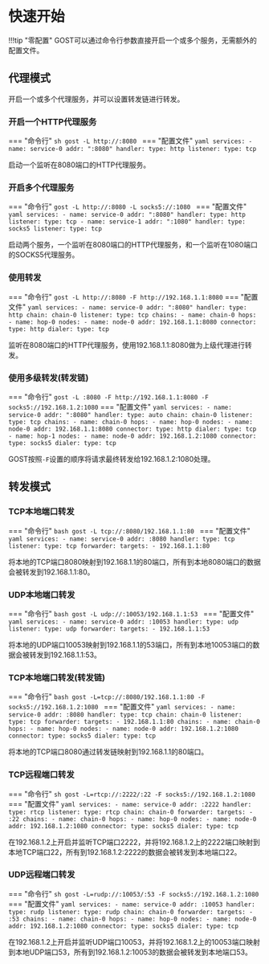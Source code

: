# 快速开始

!!!tip "零配置"
    GOST可以通过命令行参数直接开启一个或多个服务，无需额外的配置文件。

## 代理模式

开启一个或多个代理服务，并可以设置转发链进行转发。

### 开启一个HTTP代理服务

=== "命令行"
    ```sh
	gost -L http://:8080
	```
=== "配置文件"
    ```yaml
	services:
	- name: service-0
	  addr: ":8080"
	  handler:
		type: http
	  listener:
		type: tcp
	```

启动一个监听在8080端口的HTTP代理服务。

### 开启多个代理服务

=== "命令行"
    ```
    gost -L http://:8080 -L socks5://:1080 
	```
=== "配置文件"
    ```yaml
	services:
	- name: service-0
	  addr: ":8080"
	  handler:
		type: http
	  listener:
		type: tcp
	- name: service-1
	  addr: ":1080"
	  handler:
		type: socks5
	  listener:
		type: tcp
	```

启动两个服务，一个监听在8080端口的HTTP代理服务，和一个监听在1080端口的SOCKS5代理服务。

### 使用转发

=== "命令行"
	```
	gost -L http://:8080 -F http://192.168.1.1:8080
	```
=== "配置文件"
    ```yaml
	services:
	- name: service-0
	  addr: ":8080"
	  handler:
		type: http
		chain: chain-0
	  listener:
		type: tcp
	chains:
	- name: chain-0
	  hops:
	  - name: hop-0
		nodes:
		- name: node-0
		  addr: 192.168.1.1:8080
		  connector:
			type: http
		  dialer:
		    type: tcp
	```


监听在8080端口的HTTP代理服务，使用192.168.1.1:8080做为上级代理进行转发。

### 使用多级转发(转发链)

=== "命令行"
	```
	gost -L :8080 -F http://192.168.1.1:8080 -F socks5://192.168.1.2:1080
	```
=== "配置文件"
    ```yaml
	services:
	- name: service-0
	  addr: ":8080"
	  handler:
		type: auto
		chain: chain-0
	  listener:
		type: tcp
	chains:
	- name: chain-0
	  hops:
	  - name: hop-0
		nodes:
		- name: node-0
		  addr: 192.168.1.1:8080
		  connector:
			type: http
		  dialer:
		    type: tcp
	  - name: hop-1
		nodes:
		- name: node-0
		  addr: 192.168.1.2:1080
		  connector:
			type: socks5
		  dialer:
		    type: tcp
	```

GOST按照`-F`设置的顺序将请求最终转发给192.168.1.2:1080处理。

## 转发模式

### TCP本地端口转发

=== "命令行"
	```bash
	gost -L tcp://:8080/192.168.1.1:80
	```
=== "配置文件"
    ```yaml
	services:
	- name: service-0
	  addr: :8080
	  handler:
		type: tcp
	  listener:
		type: tcp
	  forwarder:
		targets:
		- 192.168.1.1:80
	```

将本地的TCP端口8080映射到192.168.1.1的80端口，所有到本地8080端口的数据会被转发到192.168.1.1:80。

### UDP本地端口转发

=== "命令行"
	```bash
    gost -L udp://:10053/192.168.1.1:53
	```
=== "配置文件"
    ```yaml
	services:
	- name: service-0
	  addr: :10053
	  handler:
		type: udp
	  listener:
		type: udp
	  forwarder:
		targets:
		- 192.168.1.1:53
	```

将本地的UDP端口10053映射到192.168.1.1的53端口，所有到本地10053端口的数据会被转发到192.168.1.1:53。

### TCP本地端口转发(转发链)

=== "命令行"
	```bash
    gost -L=tcp://:8080/192.168.1.1:80 -F socks5://192.168.1.2:1080
	```
=== "配置文件"
    ```yaml
	services:
	- name: service-0
	  addr: :8080
	  handler:
		type: tcp
		chain: chain-0
	  listener:
		type: tcp
	  forwarder:
		targets:
		- 192.168.1.1:80
	chains:
	- name: chain-0
	  hops:
	  - name: hop-0
		nodes:
		- name: node-0
		  addr: 192.168.1.2:1080
		  connector:
			type: socks5
		  dialer:
			type: tcp
	```

将本地的TCP端口8080通过转发链映射到192.168.1.1的80端口。

### TCP远程端口转发

=== "命令行"
	```sh
    gost -L=rtcp://:2222/:22 -F socks5://192.168.1.2:1080
	```
=== "配置文件"
    ```yaml
	services:
	- name: service-0
	  addr: :2222
	  handler:
		type: rtcp
	  listener:
		type: rtcp
		chain: chain-0
	  forwarder:
		targets:
		- :22
	chains:
	- name: chain-0
	  hops:
	  - name: hop-0
		nodes:
		- name: node-0
		  addr: 192.168.1.2:1080
		  connector:
			type: socks5
		  dialer:
			type: tcp
	```

在192.168.1.2上开启并监听TCP端口2222，并将192.168.1.2上的2222端口映射到本地TCP端口22，所有到192.168.1.2:2222的数据会被转发到本地端口22。

### UDP远程端口转发

=== "命令行"
	```sh
    gost -L=rudp://:10053/:53 -F socks5://192.168.1.2:1080
	```
=== "配置文件"
    ```yaml
	services:
	- name: service-0
	  addr: :10053
	  handler:
		type: rudp
	  listener:
		type: rudp
		chain: chain-0
	  forwarder:
		targets:
		- :53
	chains:
	- name: chain-0
	  hops:
	  - name: hop-0
		nodes:
		- name: node-0
		  addr: 192.168.1.2:1080
		  connector:
			type: socks5
		  dialer:
			type: tcp
	```

在192.168.1.2上开启并监听UDP端口10053，并将192.168.1.2上的10053端口映射到本地UDP端口53，所有到192.168.1.2:10053的数据会被转发到本地端口53。